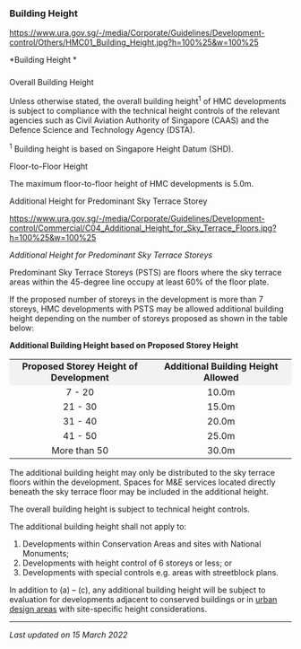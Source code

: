 ### Building Height

<https://www.ura.gov.sg/-/media/Corporate/Guidelines/Development-control/Others/HMC01_Building_Height.jpg?h=100%25&w=100%25>

*Building Height *

### 

<a href="#Table-1" class="collapsible collapsed"
data-toggle="collapse"></a>

Overall Building Height

Unless otherwise stated, the overall building height<sup>1</sup> of HMC
developments is subject to compliance with the technical height
controls of the relevant agencies such as Civil Aviation Authority of
Singapore (CAAS) and the Defence Science and Technology Agency (DSTA). 

<sup>1</sup> Building height is based on Singapore Height Datum (SHD). 

<a href="#Floor-to-Floor" class="collapsible collapsed"
data-toggle="collapse"></a>

Floor-to-Floor Height

The maximum floor-to-floor height of HMC developments is 5.0m.

<a href="#Sky-Terrace" class="collapsible collapsed"
data-toggle="collapse"></a>

Additional Height for Predominant Sky Terrace Storey

<https://www.ura.gov.sg/-/media/Corporate/Guidelines/Development-control/Commercial/C04_Additional_Height_for_Sky_Terrace_Floors.jpg?h=100%25&w=100%25>

*Additional Height for Predominant Sky Terrace Storeys*

Predominant Sky Terrace Storeys (PSTS) are floors where the sky terrace
areas within the 45-degree line occupy at least 60% of the floor plate. 

If the proposed number of storeys in the development is more than 7
storeys, HMC developments with PSTS may be allowed additional building
height depending on the number of storeys proposed as shown in the table
below:

**Additional Building Height based on Proposed Storey Height**

<table>
<tbody>
<tr class="odd">
<td
style="text-align: center; vertical-align: middle; background-color: #f2f2f2; width: 50%;"><strong>Proposed
Storey Height of Development</strong></td>
<td
style="text-align: center; vertical-align: middle; background-color: #f2f2f2; width: 50%;"><strong>Additional
Building Height Allowed</strong></td>
</tr>
<tr class="even">
<td style="text-align: center; vertical-align: middle;">7 - 20</td>
<td style="text-align: center; vertical-align: middle;">10.0m</td>
</tr>
<tr class="odd">
<td style="text-align: center; vertical-align: middle;">21 - 30</td>
<td style="text-align: center; vertical-align: middle;">15.0m</td>
</tr>
<tr class="even">
<td style="text-align: center; vertical-align: middle;">31 - 40</td>
<td style="text-align: center; vertical-align: middle;">20.0m</td>
</tr>
<tr class="odd">
<td style="text-align: center; vertical-align: middle;">41 - 50</td>
<td style="text-align: center; vertical-align: middle;">25.0m</td>
</tr>
<tr class="even">
<td style="text-align: center; vertical-align: middle;">More than
50</td>
<td style="text-align: center; vertical-align: middle;">30.0m</td>
</tr>
</tbody>
</table>

  

The additional building height may only be distributed to the sky
terrace floors within the development. Spaces for M&E services located
directly beneath the sky terrace floor may be included in the additional
height.

The overall building height is subject to technical height controls.

The additional building height shall not apply to:

1.  Developments within Conservation Areas and sites with National
    Monuments;
2.  Developments with height control of 6 storeys or less; or
3.  Developments with special controls e.g. areas with streetblock
    plans.

In addition to (a) – (c), any additional building height will be subject
to evaluation for developments adjacent to conserved buildings or in
<a href="https://www.ura.gov.sg/Corporate/Guidelines/Urban-Design"
target="_blank">urban design areas</a> with site-specific height
considerations.

------------------------------------------------------------------------

*Last updated on 15 March 2022*
